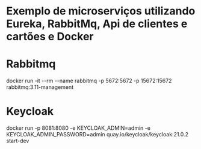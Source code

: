 # Exemplo de microserviços utilizando Eureka, RabbitMq, Api de clientes e cartões e Docker

# Rabbitmq
docker run -it --rm --name rabbitmq -p 5672:5672 -p 15672:15672 rabbitmq:3.11-management

# Keycloak
docker run -p 8081:8080 -e KEYCLOAK_ADMIN=admin -e KEYCLOAK_ADMIN_PASSWORD=admin quay.io/keycloak/keycloak:21.0.2 start-dev
